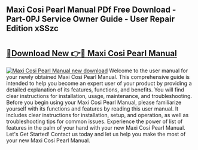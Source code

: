 ## Maxi Cosi Pearl Manual PDf Free Download - Part-0PJ Service Owner Guide - User Repair Edition xSSzc

# <h2><a href="http://cf22389.oget.top/?id=Maxi+Cosi+Pearl+Manual">🔗Download New 👉🔴 Maxi Cosi Pearl Manual</a></h2>

[![Maxi Cosi Pearl Manual new download](https://i.imgur.com/5g1atiW.png)](http://cf22389.oget.top/?id=Maxi+Cosi+Pearl+Manual)
Welcome to the user manual for your newly obtained Maxi Cosi Pearl Manual. This comprehensive guide is intended to help you become an expert user of your product by providing a detailed explanation of its features, functions, and benefits. You will find clear instructions for installation, usage, maintenance, and troubleshooting. Before you begin using your Maxi Cosi Pearl Manual, please familiarize yourself with its functions and features by reading this user manual. It includes clear instructions for installation, setup, and operation, as well as troubleshooting tips for common issues. Experience the power of list of features in the palm of your hand with your new Maxi Cosi Pearl Manual. Let's Get Started! Contact us today and let us help you make the most of your new Maxi Cosi Pearl Manual.
